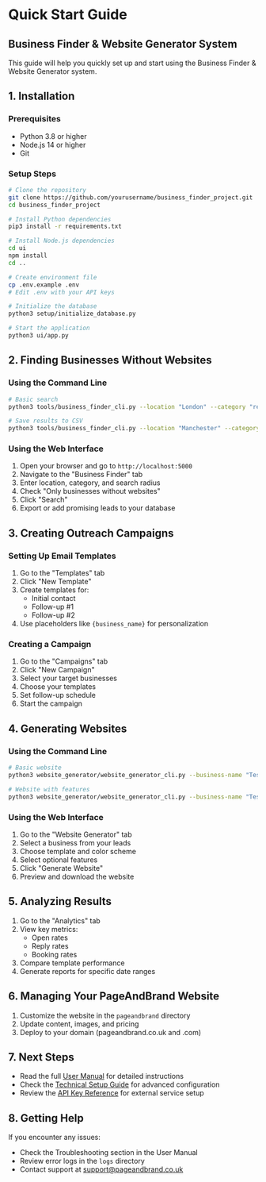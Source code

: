 # Quick Start Guide

## Business Finder & Website Generator System

This guide will help you quickly set up and start using the Business Finder & Website Generator system.

## 1. Installation

### Prerequisites
- Python 3.8 or higher
- Node.js 14 or higher
- Git

### Setup Steps

```bash
# Clone the repository
git clone https://github.com/yourusername/business_finder_project.git
cd business_finder_project

# Install Python dependencies
pip3 install -r requirements.txt

# Install Node.js dependencies
cd ui
npm install
cd ..

# Create environment file
cp .env.example .env
# Edit .env with your API keys

# Initialize the database
python3 setup/initialize_database.py

# Start the application
python3 ui/app.py
```

## 2. Finding Businesses Without Websites

### Using the Command Line

```bash
# Basic search
python3 tools/business_finder_cli.py --location "London" --category "restaurants" --radius 5000 --no-website-only

# Save results to CSV
python3 tools/business_finder_cli.py --location "Manchester" --category "hair salon" --radius 10000 --no-website-only --output-format csv --output-file salons.csv
```

### Using the Web Interface

1. Open your browser and go to `http://localhost:5000`
2. Navigate to the "Business Finder" tab
3. Enter location, category, and search radius
4. Check "Only businesses without websites"
5. Click "Search"
6. Export or add promising leads to your database

## 3. Creating Outreach Campaigns

### Setting Up Email Templates

1. Go to the "Templates" tab
2. Click "New Template"
3. Create templates for:
   - Initial contact
   - Follow-up #1
   - Follow-up #2
4. Use placeholders like `{business_name}` for personalization

### Creating a Campaign

1. Go to the "Campaigns" tab
2. Click "New Campaign"
3. Select your target businesses
4. Choose your templates
5. Set follow-up schedule
6. Start the campaign

## 4. Generating Websites

### Using the Command Line

```bash
# Basic website
python3 website_generator/website_generator_cli.py --business-name "Test Business" --business-category "Restaurant" --business-description "A test business description." --business-address "123 Test St, London" --business-phone "+44 20 1234 5678" --business-email "info@example.com" --template modern --color-scheme blue

# Website with features
python3 website_generator/website_generator_cli.py --business-name "Test Business" --business-category "Restaurant" --business-description "A test business description." --business-address "123 Test St, London" --business-phone "+44 20 1234 5678" --business-email "info@example.com" --template modern --color-scheme blue --enable-booking --enable-menu --enable-gallery
```

### Using the Web Interface

1. Go to the "Website Generator" tab
2. Select a business from your leads
3. Choose template and color scheme
4. Select optional features
5. Click "Generate Website"
6. Preview and download the website

## 5. Analyzing Results

1. Go to the "Analytics" tab
2. View key metrics:
   - Open rates
   - Reply rates
   - Booking rates
3. Compare template performance
4. Generate reports for specific date ranges

## 6. Managing Your PageAndBrand Website

1. Customize the website in the `pageandbrand` directory
2. Update content, images, and pricing
3. Deploy to your domain (pageandbrand.co.uk and .com)

## 7. Next Steps

- Read the full [User Manual](user_manual.md) for detailed instructions
- Check the [Technical Setup Guide](technical_setup_guide.md) for advanced configuration
- Review the [API Key Reference](api_key_reference.md) for external service setup

## 8. Getting Help

If you encounter any issues:
- Check the Troubleshooting section in the User Manual
- Review error logs in the `logs` directory
- Contact support at support@pageandbrand.co.uk
